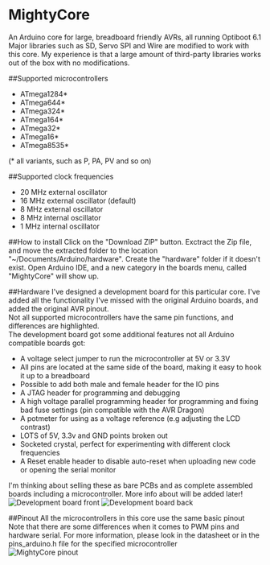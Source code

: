# MightyCore
An Arduino core for large, breadboard friendly AVRs, all running Optiboot 6.1 </br>
Major libraries such as SD, Servo SPI and Wire are modified to work with this core. My experience is that a large amount of third-party libraries works out of the box with no modifications.


##Supported microcontrollers
* ATmega1284*
* ATmega644*
* ATmega324*
* ATmega164*
* ATmega32*
* ATmega16*
* ATmega8535*

(* all variants, such as P, PA, PV and so on)


##Supported clock frequencies
* 20 MHz external oscillator
* 16 MHz external oscillator (default)
* 8 MHz external oscillator
* 8 MHz internal oscillator
* 1 MHz internal oscillator 

##How to install
Click on the "Download ZIP" button. Exctract the Zip file, and move the extracted folder to the location "~/Documents/Arduino/hardware". Create the "hardware" folder if it doesn't exist.
Open Arduino IDE, and a new category in the boards menu, called "MightyCore" will show up.

##Hardware
I've designed a development board for this particular core. I've added all the functionality I've missed with the original Arduino boards, and added the original AVR pinout. <br/>
Not all supported microcontrollers have the same pin functions, and differences are highlighted. <br/>
The development board got some additional features not all Arduino compatible boards got:
* A voltage select jumper to run the microcontroller at 5V or 3.3V
* All pins are located at the same side of the board, making it easy to hook it up to a breadboard
* Possible to add both male and female header for the IO pins
* A JTAG header for programming and debugging
* A high voltage parallel programming header for programming and fixing bad fuse settings (pin compatible with the AVR Dragon)
* A potmeter for using as a voltage reference (e.g adjusting the LCD contrast)
* LOTS of 5V, 3.3v and GND points broken out
* Socketed crystal, perfect for experimenting with different clock frequencies
* A Reset enable header to disable auto-reset when uploading new code or opening the serial monitor <br/>

I'm thinking about selling these as bare PCBs and as complete assembled boards including a microcontroller. More info about will be added later!
![Development board front](http://i.imgur.com/zovyQUy.jpg)
![Development board back](http://i.imgur.com/cWmPBWh.jpg)

##Pinout
All the microcontrollers in this core use the same basic pinout
Note that there are some differences when it comes to PWM pins and hardware serial. For more information, please look in the datasheet or in the pins_arduino.h file for the specified microcontroller</br>
![MightyCore pinout](http://i.imgur.com/VZHussQ.png "Basic pinout")
